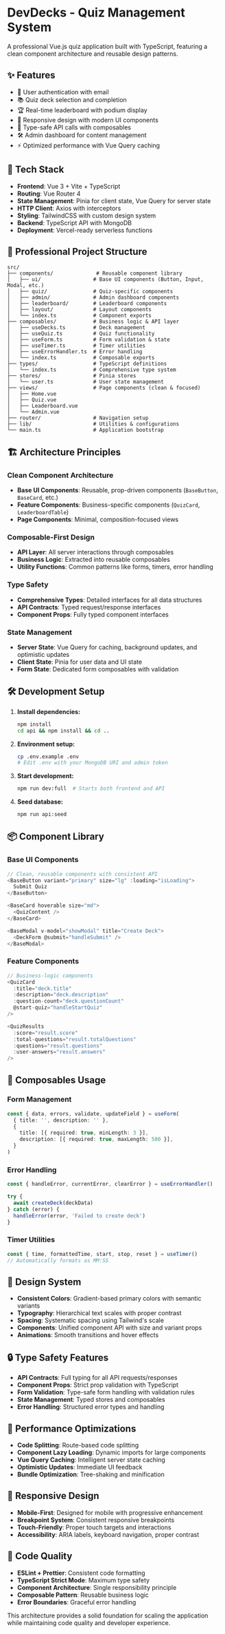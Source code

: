 # DevDecks - Quiz Management System

A professional Vue.js quiz application built with TypeScript, featuring a clean component architecture and reusable design patterns.

## ✨ Features

- 🔐 User authentication with email
- 📚 Quiz deck selection and completion
- 🏆 Real-time leaderboard with podium display
- 📱 Responsive design with modern UI components
- 🎯 Type-safe API calls with composables
- 🛠️ Admin dashboard for content management
- ⚡ Optimized performance with Vue Query caching

## 🚀 Tech Stack

- **Frontend**: Vue 3 + Vite + TypeScript
- **Routing**: Vue Router 4
- **State Management**: Pinia for client state, Vue Query for server state
- **HTTP Client**: Axios with interceptors
- **Styling**: TailwindCSS with custom design system
- **Backend**: TypeScript API with MongoDB
- **Deployment**: Vercel-ready serverless functions

## 📁 Professional Project Structure

```
src/
├── components/              # Reusable component library
│   ├── ui/                 # Base UI components (Button, Input, Modal, etc.)
│   ├── quiz/               # Quiz-specific components
│   ├── admin/              # Admin dashboard components
│   ├── leaderboard/        # Leaderboard components
│   ├── layout/             # Layout components
│   └── index.ts            # Component exports
├── composables/            # Business logic & API layer
│   ├── useDecks.ts         # Deck management
│   ├── useQuiz.ts          # Quiz functionality
│   ├── useForm.ts          # Form validation & state
│   ├── useTimer.ts         # Timer utilities
│   ├── useErrorHandler.ts  # Error handling
│   └── index.ts            # Composable exports
├── types/                  # TypeScript definitions
│   └── index.ts            # Comprehensive type system
├── stores/                 # Pinia stores
│   └── user.ts             # User state management
├── views/                  # Page components (clean & focused)
│   ├── Home.vue
│   ├── Quiz.vue
│   ├── Leaderboard.vue
│   └── Admin.vue
├── router/                 # Navigation setup
├── lib/                    # Utilities & configurations
└── main.ts                 # Application bootstrap
```

## 🏗️ Architecture Principles

### **Clean Component Architecture**

- **Base UI Components**: Reusable, prop-driven components (`BaseButton`, `BaseCard`, etc.)
- **Feature Components**: Business-specific components (`QuizCard`, `LeaderboardTable`)
- **Page Components**: Minimal, composition-focused views

### **Composable-First Design**

- **API Layer**: All server interactions through composables
- **Business Logic**: Extracted into reusable composables
- **Utility Functions**: Common patterns like forms, timers, error handling

### **Type Safety**

- **Comprehensive Types**: Detailed interfaces for all data structures
- **API Contracts**: Typed request/response interfaces
- **Component Props**: Fully typed component interfaces

### **State Management**

- **Server State**: Vue Query for caching, background updates, and optimistic updates
- **Client State**: Pinia for user data and UI state
- **Form State**: Dedicated form composables with validation

## 🛠️ Development Setup

1. **Install dependencies:**

   ```bash
   npm install
   cd api && npm install && cd ..
   ```

2. **Environment setup:**

   ```bash
   cp .env.example .env
   # Edit .env with your MongoDB URI and admin token
   ```

3. **Start development:**

   ```bash
   npm run dev:full  # Starts both frontend and API
   ```

4. **Seed database:**
   ```bash
   npm run api:seed
   ```

## 📦 Component Library

### Base UI Components

```typescript
// Clean, reusable components with consistent API
<BaseButton variant="primary" size="lg" :loading="isLoading">
  Submit Quiz
</BaseButton>

<BaseCard hoverable size="md">
  <QuizContent />
</BaseCard>

<BaseModal v-model="showModal" title="Create Deck">
  <DeckForm @submit="handleSubmit" />
</BaseModal>
```

### Feature Components

```typescript
// Business-logic components
<QuizCard
  :title="deck.title"
  :description="deck.description"
  :question-count="deck.questionCount"
  @start-quiz="handleStartQuiz"
/>

<QuizResults
  :score="result.score"
  :total-questions="result.totalQuestions"
  :questions="result.questions"
  :user-answers="result.answers"
/>
```

## 🔧 Composables Usage

### Form Management

```typescript
const { data, errors, validate, updateField } = useForm(
  { title: '', description: '' },
  {
    title: [{ required: true, minLength: 3 }],
    description: [{ required: true, maxLength: 500 }],
  }
)
```

### Error Handling

```typescript
const { handleError, currentError, clearError } = useErrorHandler()

try {
  await createDeck(deckData)
} catch (error) {
  handleError(error, 'Failed to create deck')
}
```

### Timer Utilities

```typescript
const { time, formattedTime, start, stop, reset } = useTimer()
// Automatically formats as MM:SS
```

## 🎨 Design System

- **Consistent Colors**: Gradient-based primary colors with semantic variants
- **Typography**: Hierarchical text scales with proper contrast
- **Spacing**: Systematic spacing using Tailwind's scale
- **Components**: Unified component API with size and variant props
- **Animations**: Smooth transitions and hover effects

## 🔒 Type Safety Features

- **API Contracts**: Full typing for all API requests/responses
- **Component Props**: Strict prop validation with TypeScript
- **Form Validation**: Type-safe form handling with validation rules
- **State Management**: Typed stores and composables
- **Error Handling**: Structured error types and handling

## 🚀 Performance Optimizations

- **Code Splitting**: Route-based code splitting
- **Component Lazy Loading**: Dynamic imports for large components
- **Vue Query Caching**: Intelligent server state caching
- **Optimistic Updates**: Immediate UI feedback
- **Bundle Optimization**: Tree-shaking and minification

## 📱 Responsive Design

- **Mobile-First**: Designed for mobile with progressive enhancement
- **Breakpoint System**: Consistent responsive breakpoints
- **Touch-Friendly**: Proper touch targets and interactions
- **Accessibility**: ARIA labels, keyboard navigation, proper contrast

## 🧪 Code Quality

- **ESLint + Prettier**: Consistent code formatting
- **TypeScript Strict Mode**: Maximum type safety
- **Component Architecture**: Single responsibility principle
- **Composable Pattern**: Reusable business logic
- **Error Boundaries**: Graceful error handling

This architecture provides a solid foundation for scaling the application while maintaining code quality and developer experience.
